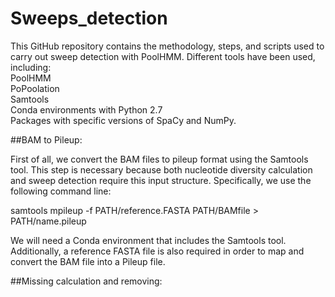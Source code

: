 # Sweeps_detection
This GitHub repository contains the methodology, steps, and scripts used to carry out sweep detection with PoolHMM. Different tools have been used, including:      
PoolHMM      
PoPoolation      
Samtools      
Conda environments with Python 2.7      
Packages with specific versions of SpaCy and NumPy.

##BAM to Pileup:

First of all, we convert the BAM files to pileup format using the Samtools tool. This step is necessary because both nucleotide diversity calculation and sweep detection require this input structure.
Specifically, we use the following command line:

samtools mpileup -f PATH/reference.FASTA PATH/BAMfile > PATH/name.pileup

We will need a Conda environment that includes the Samtools tool. Additionally, a reference FASTA file is also required in order to map and convert the BAM file into a Pileup file.

##Missing calculation and removing:

